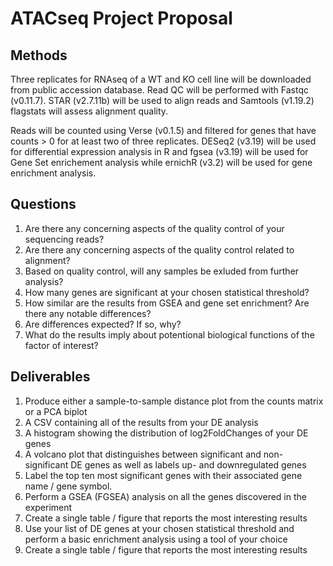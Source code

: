 # ATACseq Project Proposal
## Methods

Three replicates for RNAseq of a WT and KO cell line will be downloaded from public accession database.  Read QC will be performed with Fastqc (v0.11.7). STAR (v2.7.11b) will be used to align reads and Samtools (v1.19.2) flagstats will assess alignment quality.  

Reads will be counted using Verse (v0.1.5) and filtered for genes that have counts > 0 for at least two of three replicates.  DESeq2 (v3.19) will be used for differential expression analysis in R and fgsea (v3.19) will be used for Gene Set enrichement analysis while ernichR (v3.2) will be used for gene enrichment analysis.

## Questions

1. Are there any concerning aspects of the quality control of your sequencing reads?
2. Are there any concerning aspects of the quality control related to alignment?
3. Based on quality control, will any samples be exluded from further analysis?
4. How many genes are significant at your chosen statistical threshold?
5. How similar are the results from GSEA and gene set enrichment? Are there any notable differences?
6. Are differences expected? If so, why?
7. What do the results imply about potentional biological functions of the factor of interest?

## Deliverables

1. Produce either a sample-to-sample distance plot from the counts matrix or a PCA biplot
2. A CSV containing all of the results from your DE analysis
3. A histogram showing the distribution of log2FoldChanges of your DE genes
4. A volcano plot that distinguishes between significant and non-significant DE genes as well as labels up- and downregulated genes
5. Label the top ten most significant genes with their associated gene name / gene symbol.
6. Perform a GSEA (FGSEA) analysis on all the genes discovered in the experiment
7. Create a single table / figure that reports the most interesting results
8. Use your list of DE genes at your chosen statistical threshold and perform a basic enrichment analysis using a tool of your choice
9. Create a single table / figure that reports the most interesting results
